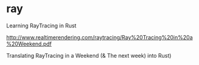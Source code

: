 # ray
Learning RayTracing in Rust

http://www.realtimerendering.com/raytracing/Ray%20Tracing%20in%20a%20Weekend.pdf

Translating RayTracing in a Weekend (& The next week) into Rust)
